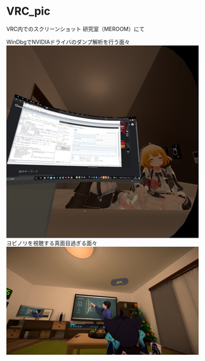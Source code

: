 # VRC_pic
VRC内でのスクリーンショット
研究室（MEROOM）にて

WinDbgでNVIDIAドライバのダンプ解析を行う面々
![WinDbg](https://github.com/contengee/VRC_pic/blob/main/OculusScreenshot1645628024.jpeg)
ヨビノリを視聴する真面目過ぎる面々
![ヨビノリ](https://github.com/contengee/VRC_pic/blob/main/VRChat_1920x1080_2021-12-27_20-53-09.494.png)
